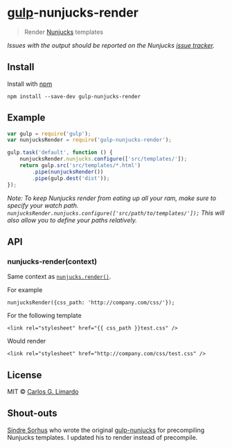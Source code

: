 # [gulp](https://github.com/wearefractal/gulp)-nunjucks-render

> Render [Nunjucks](http://jlongster.github.io/nunjucks/) templates

*Issues with the output should be reported on the Nunjucks [issue tracker](https://github.com/jlongster/nunjucks/issues).*


## Install

Install with [npm](https://npmjs.org/package/gulp-nunjucks)

```
npm install --save-dev gulp-nunjucks-render
```


## Example

```js
var gulp = require('gulp');
var nunjucksRender = require('gulp-nunjucks-render');

gulp.task('default', function () {
	nunjucksRender.nunjucks.configure(['src/templates/']);
	return gulp.src('src/templates/*.html')
		.pipe(nunjucksRender())
		.pipe(gulp.dest('dist'));
});
```

*Note: To keep Nunjucks render from eating up all your ram, make sure to specify your watch path. ```nunjucksRender.nunjucks.configure(['src/path/to/templates/']);``` This will also allow you to define your paths relatively.*

## API

### nunjucks-render(context)

Same context as [`nunjucks.render()`](http://jlongster.github.io/nunjucks/api.html#render).

For example
```
nunjucksRender({css_path: 'http://company.com/css/'});
```

For the following template
```
<link rel="stylesheet" href="{{ css_path }}test.css" />
```

Would render
```
<link rel="stylesheet" href="http://company.com/css/test.css" />
```

## License

MIT © [Carlos G. Limardo](http://limardo.org)

## Shout-outs

[Sindre Sorhus](http://sindresorhus.com/) who wrote the original [gulp-nunjucks](https://www.npmjs.org/package/gulp-nunjucks) for precompiling Nunjucks templates. I updated his to render instead of precompile.
